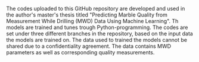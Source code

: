 The codes uploaded to this GitHub repository are developed and used in the author's master's thesis titled "Predicting Marble Quality from Measurement
While Drilling (MWD) Data Using Machine Learning". Th models are trained and tunes trough Python-programming.  The codes are set under three different branches in the repository, based on the input data the models are trained on. 
The data used to trained the models cannot be shared due to a confidentiality agreement. The data contains MWD parameters as well as corresponding quality measurements.
